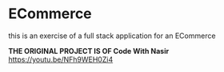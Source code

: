 # ECommerce

this is an exercise of a full stack application for an ECommerce



**__THE ORIGINAL PROJECT IS OF Code With Nasir__** https://youtu.be/NFh9WEH0Zi4
